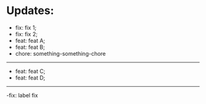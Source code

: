 # Updates:

- fix: fix 1;
- fix: fix 2;
- feat: feat A;
- feat: feat B;
- chore: something-something-chore

---

- feat: feat C;
- feat: feat D;

---

-fix: label fix
